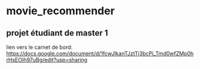 # movie_recommender

## projet étudiant de master 1

lien vers le carnet de bord: https://docs.google.com/document/d/1fcwJlkanTJztTj3bcPi_Tmd0wfZMp0hrHsEOIh97uBg/edit?usp=sharing

